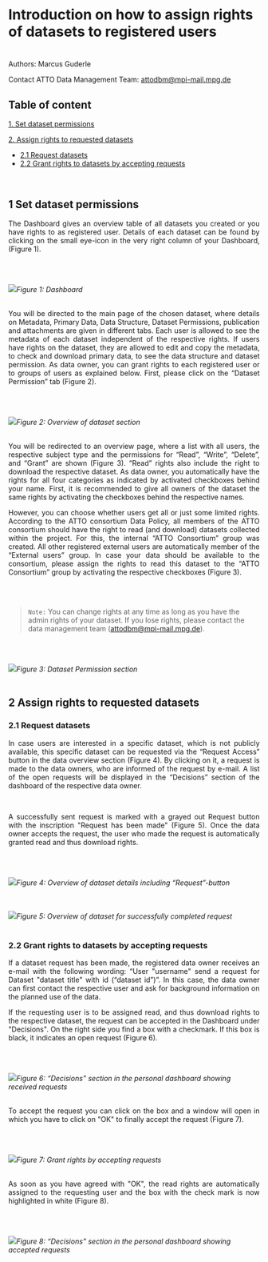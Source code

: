 # Introduction on how to assign rights of datasets to registered users

#

Authors: Marcus Guderle

Contact ATTO Data Management Team: <attodbm@mpi-mail.mpg.de>


## Table of content

[1. Set dataset permissions](#1-set-dataset-permissions)

[2. Assign rights to requested datasets](#2-assign-rights-to-requested-datasets)

- [2.1 Request datasets](#21-request-datasets)
- [2.2 Grant rights to datasets by accepting requests](#22-grant-rights-to-datasets-by-accepting-requests)
<br>

## 1 Set dataset permissions

<p align="justify">
The Dashboard gives an overview table of all datasets you created or you have rights to as registered user. Details of each dataset can be found by clicking on the small eye-icon in the very right column of your Dashboard, (Figure 1).
</p>
<br>
<br>

![](https://github.com/ATTODataPortal/Documents/blob/d78033e7d62278dc38427383dbc1d25068a86b64/images_upload/image_rights1.png?raw=true)*Figure 1: Dashboard*
<br>
<br>

<p align="justify">
You will be directed to the main page of the chosen dataset, where details on Metadata, Primary Data, Data Structure, Dataset Permissions, publication and attachments are given in different tabs. Each user is allowed to see the metadata of each dataset independent of the respective rights. If users have rights on the dataset, they are allowed to edit and copy the metadata, to check and download primary data, to see the data structure and dataset permission.
As data owner, you can grant rights to each registered user or to groups of users as explained below. First, please click on the “Dataset Permission” tab (Figure 2).
</p>
<br>
<br>

![](https://github.com/ATTODataPortal/Documents/blob/d78033e7d62278dc38427383dbc1d25068a86b64/images_upload/image_rights2.png?raw=true)*Figure 2: Overview of dataset section*
<br>
<br>

<p align="justify">
You will be redirected to an overview page, where a list with all users, the respective subject type
and the permissions for “Read”, “Write”, “Delete”, and “Grant” are shown (Figure 3). “Read” rights
also include the right to download the respective dataset. As data owner, you automatically have the
rights for all four categories as indicated by activated checkboxes behind your name. First, it is
recommended to give all owners of the dataset the same rights by activating the checkboxes behind
the respective names.
</p>
<p align="justify">
However, you can choose whether users get all or just some limited rights. According to the ATTO
consortium Data Policy, all members of the ATTO consortium should have the right to read (and
download) datasets collected within the project. For this, the internal “ATTO Consortium” group was
created. All other registered external users are automatically member of the “External users” group.
In case your data should be available to the consortium, please assign the rights to read this dataset
to the “ATTO Consortium” group by activating the respective checkboxes (Figure 3).
</p>
<br>
<br>

> `Note:` You can change rights at any time as long as you have the admin rights of your dataset. If you
lose rights, please contact the data management team (attodbm@mpi-mail.mpg.de).
<br>
<br>

![](https://github.com/ATTODataPortal/Documents/blob/d78033e7d62278dc38427383dbc1d25068a86b64/images_upload/image_rights3.png?raw=true)*Figure 3: Dataset Permission section*
<br>
<br>

## 2 Assign rights to requested datasets

### 2.1 Request datasets

<p align="justify">
In case users are interested in a specific dataset, which is not publicly available, this specific dataset
can be requested via the “Request Access” button in the data overview section (Figure 4). By
clicking on it, a request is made to the data owners, who are informed of the request by e-mail. A list
of the open requests will be displayed in the “Decisions” section of the dashboard of the respective
data owner.
</p>
<br>

<p align="justify">
A successfully sent request is marked with a grayed out Request button with the inscription "Request has been made" (Figure 5). Once the data owner accepts the request, the user who made the request is automatically granted read and thus download rights.
</p>
<br>
<br>

![](https://github.com/ATTODataPortal/Documents/blob/0733a0aab01ce7671ea0c4539f804bdd20142afc/images_upload/image_explore_4.png?raw=true)*Figure 4: Overview of dataset details including “Request”-button*
<br>
<br>
<br>

![](https://github.com/ATTODataPortal/Documents/blob/d78033e7d62278dc38427383dbc1d25068a86b64/images_upload/image_rights5.png?raw=true)*Figure 5: Overview of dataset for successfully completed request*
<br>
<br>

### 2.2 Grant rights to datasets by accepting requests

<p align="justify">
If a dataset request has been made, the registered data owner receives an e-mail with the following wording: “User "username" send a request for Dataset "dataset title" with id (“dataset id”)”. In this case, the data owner can first contact the respective user and ask for background information on the planned use of the data.
</p>
<p align="justify">
If the requesting user is to be assigned read, and thus download rights to the respective dataset, the request can be accepted in the Dashboard under "Decisions". On the right side you find a box with a checkmark. If this box is black, it indicates an open request (Figure 6).
</p>
<br>
<br>

![](https://github.com/ATTODataPortal/Documents/blob/d78033e7d62278dc38427383dbc1d25068a86b64/images_upload/image_rights6.png?raw=true)*Figure 6: “Decisions” section in the personal dashboard showing received requests*
<br>
<br>

<p align="justify">
To accept the request you can click on the box and a window will open in which you have to click on "OK" to finally accept the request (Figure 7).
</p>
<br>
<br>

![](https://github.com/ATTODataPortal/Documents/blob/d78033e7d62278dc38427383dbc1d25068a86b64/images_upload/image_rights7.png?raw=true)*Figure 7: Grant rights by accepting requests*
<br>
<br>

<p align="justify">
As soon as you have agreed with "OK", the read rights are automatically assigned to the requesting user and the box with the check mark is now highlighted in white (Figure 8).
</p>
<br>
<br>

![](https://github.com/ATTODataPortal/Documents/blob/d78033e7d62278dc38427383dbc1d25068a86b64/images_upload/image_rights8.png?raw=true)*Figure 8: “Decisions” section in the personal dashboard showing accepted requests*
<br>
<br>